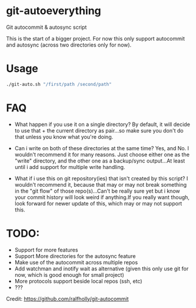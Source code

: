 # git-autoeverything
Git autocommit &amp; autosync script

This is the start of a bigger project. For now this only support autocommit and autosync (across two directories only for now).

# Usage

```bash
./git-auto.sh "/first/path /second/path"
```

# FAQ

- What happen if you use it on a single directory?
By default, it will decide to use that + the current directory as pair...so make sure you don't do that unless you know what you're doing.

- Can i write on both of these directories at the same time?
Yes, and No. I wouldn't recommend it for many reasons. Just choose either one as the "write" directory, and the other one as a backup/sync output...At least until i add support for multiple write handling.

- What if i use this on git repository(ies) that isn't created by this script?
I wouldn't recommend it, because that may or may not break something in the "git flow" of those repo(s)...Can't be really sure yet but i know your commit history will look weird if anything.If you really want though, look forward for newer update of this, which may or may not support this.

# TODO:

- Support for more features
- Support More directories for the autosync feature
- Make use of the autocommit across multiple repos
- Add watchman and inotify wait as alternative (given this only use git for now, which is good enough for small project)
- More protocols support beside local repos (ssh, etc)
- ???

Credit: https://github.com/ralfholly/git-autocommit
